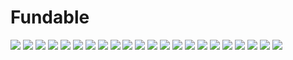 # Fundable
<img src="https://github.com/chaajae/Fundable/assets/137244332/f4323f9e-a36d-4c59-9e71-5b8e77e01fcf">
<img src="https://github.com/chaajae/Fundable/assets/137244332/bcd7502c-ce41-4af3-8c33-f15eaadfda4e">
<img src="https://github.com/chaajae/Fundable/assets/137244332/d60e0de5-ffa3-462c-b84c-048f1cfd52b6">
<img src="https://github.com/chaajae/Fundable/assets/137244332/06bb6278-ce46-46b0-a156-d0dd66b06b06">
<img src="https://github.com/chaajae/Fundable/assets/137244332/42a77ff7-b6ae-4b2d-b52c-21200cc65615">
<img src="https://github.com/chaajae/Fundable/assets/137244332/ab7e8d01-6ed7-4c32-b6d7-59732d2ac769">
<img src="https://github.com/chaajae/Fundable/assets/137244332/2a260482-d4a5-4c22-aa0f-f2de268bc1e4">
<img src="https://github.com/chaajae/Fundable/assets/137244332/0ad19df9-ca30-4500-9c00-7fa37e63efdd">
<img src="https://github.com/chaajae/Fundable/assets/137244332/8b84a07c-f42e-45ee-af81-3a572b8c25f7">
<img src="https://github.com/chaajae/Fundable/assets/137244332/9f1fb366-4d32-4575-891c-45baeeb77d29">
<img src="https://github.com/chaajae/Fundable/assets/137244332/11f1414d-93b4-44ae-b584-a2ec8ab7d83c">
<img src="https://github.com/chaajae/Fundable/assets/137244332/f748447c-98dd-4009-b66b-7a146f97c258">
<img src="https://github.com/chaajae/Fundable/assets/137244332/bbcb045c-eadb-4b10-862f-ff9a43503697">
<img src="https://github.com/chaajae/Fundable/assets/137244332/69617692-69d0-4057-8d68-9fe170fe04d3">
<img src="https://github.com/chaajae/Fundable/assets/137244332/bb3dde05-cf92-46c8-9dec-3ab28a30129b">
<img src="https://github.com/chaajae/Fundable/assets/137244332/67cff75d-9752-4be0-bafd-6b7007d4ca83">
<img src="https://github.com/chaajae/Fundable/assets/137244332/8ae8f11d-86e8-4151-8aa1-ca42c3e9fc69">
<img src="https://github.com/chaajae/Fundable/assets/137244332/f2ce1352-847b-4183-8f12-b0f79baffcbb">
<img src="https://github.com/chaajae/Fundable/assets/137244332/019b4341-8d74-45fd-82e9-21097cd466bf">
<img src="https://github.com/chaajae/Fundable/assets/137244332/d6159c43-3922-4dcb-9eb5-fcc6a68bfb90">
<img src="https://github.com/chaajae/Fundable/assets/137244332/c92bfe53-2538-46ed-ab2d-35f0dd2bedda">
<img src="https://github.com/chaajae/Fundable/assets/137244332/38e6d3f4-8e49-4d53-994f-819d69b99013">
